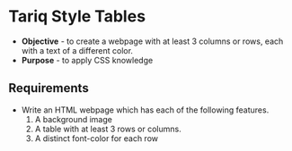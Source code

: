 # Tariq Style Tables
* **Objective** - to create a webpage with at least 3 columns or rows, each with a text of a different color.
* **Purpose** - to apply CSS knowledge

## Requirements
* Write an HTML webpage which has each of the following features.
    1. A background image
    2. A table with at least 3 rows or columns.
    3. A distinct font-color for each row